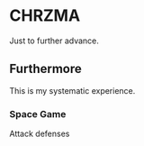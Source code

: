 # CHRZMA
Just to further advance.

## Furthermore
This is my systematic experience.

### Space Game
Attack defenses
